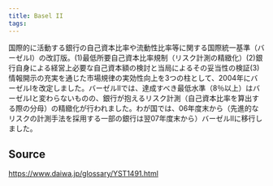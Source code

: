 ```yaml
---
title: Basel II
tags: 
---
```


国際的に活動する銀行の自己資本比率や流動性比率等に関する国際統一基準（バーゼルI）の改訂版。(1)最低所要自己資本比率規制（リスク計測の精緻化）(2)銀行自身による経営上必要な自己資本額の検討と当局によるその妥当性の検証(3)情報開示の充実を通じた市場規律の実効性向上を3つの柱として、2004年にバーゼルIを改定しました。バーゼルIIでは、達成すべき最低水準（8％以上）はバーゼルIと変わらないものの、銀行が抱えるリスク計測（自己資本比率を算出する際の分母）の精緻化が行われました。わが国では、06年度末から（先進的なリスクの計測手法を採用する一部の銀行は翌07年度末から）バーゼルIIに移行しました。

## Source
https://www.daiwa.jp/glossary/YST1491.html